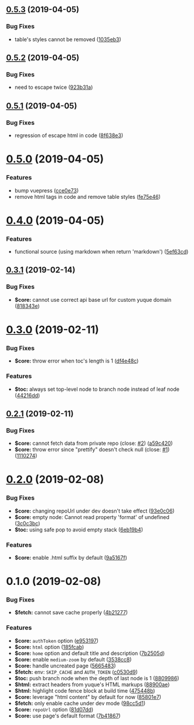 <a name="0.5.3"></a>
## [0.5.3](https://github.com/ulivz/vuepress-plugin-yuque/compare/v0.5.2...v0.5.3) (2019-04-05)


### Bug Fixes

* table's styles cannot be removed ([1035eb3](https://github.com/ulivz/vuepress-plugin-yuque/commit/1035eb3))



<a name="0.5.2"></a>
## [0.5.2](https://github.com/ulivz/vuepress-plugin-yuque/compare/v0.5.1...v0.5.2) (2019-04-05)


### Bug Fixes

* need to escape twice ([923b31a](https://github.com/ulivz/vuepress-plugin-yuque/commit/923b31a))



<a name="0.5.1"></a>
## [0.5.1](https://github.com/ulivz/vuepress-plugin-yuque/compare/v0.5.0...v0.5.1) (2019-04-05)


### Bug Fixes

* regression of escape html in code ([8f638e3](https://github.com/ulivz/vuepress-plugin-yuque/commit/8f638e3))



<a name="0.5.0"></a>
# [0.5.0](https://github.com/ulivz/vuepress-plugin-yuque/compare/v0.4.0...v0.5.0) (2019-04-05)


### Features

* bump vuepress ([cce0e73](https://github.com/ulivz/vuepress-plugin-yuque/commit/cce0e73))
* remove html tags in code and remove table styles ([fe75e46](https://github.com/ulivz/vuepress-plugin-yuque/commit/fe75e46))



<a name="0.4.0"></a>
# [0.4.0](https://github.com/ulivz/vuepress-plugin-yuque/compare/v0.3.1...v0.4.0) (2019-04-05)


### Features

* functional source (using markdown when return 'markdown') ([5ef63cd](https://github.com/ulivz/vuepress-plugin-yuque/commit/5ef63cd))



<a name="0.3.1"></a>
## [0.3.1](https://github.com/ulivz/vuepress-plugin-yuque/compare/v0.3.0...v0.3.1) (2019-02-14)


### Bug Fixes

* **$core:** cannot use correct api base url for custom yuque domain ([818343e](https://github.com/ulivz/vuepress-plugin-yuque/commit/818343e))



<a name="0.3.0"></a>
# [0.3.0](https://github.com/ulivz/vuepress-plugin-yuque/compare/v0.2.1...v0.3.0) (2019-02-11)


### Bug Fixes

* **$core:** throw error when toc's length is 1 ([df4e48c](https://github.com/ulivz/vuepress-plugin-yuque/commit/df4e48c))


### Features

* **$toc:** always set top-level node to branch node instead of leaf node ([44216dd](https://github.com/ulivz/vuepress-plugin-yuque/commit/44216dd))



<a name="0.2.1"></a>
## [0.2.1](https://github.com/ulivz/vuepress-plugin-yuque/compare/v0.2.0...v0.2.1) (2019-02-11)


### Bug Fixes

* **$core:** cannot fetch data from private repo (close: [#2](https://github.com/ulivz/vuepress-plugin-yuque/issues/2)) ([a59c420](https://github.com/ulivz/vuepress-plugin-yuque/commit/a59c420))
* **$core:** throw error since "prettify" doesn't check null (close: [#1](https://github.com/ulivz/vuepress-plugin-yuque/issues/1)) ([1110274](https://github.com/ulivz/vuepress-plugin-yuque/commit/1110274))



<a name="0.2.0"></a>
# [0.2.0](https://github.com/ulivz/vuepress-plugin-yuque/compare/v0.1.0...v0.2.0) (2019-02-08)


### Bug Fixes

* **$core:** changing repoUrl under dev doesn't take effect ([93e0c06](https://github.com/ulivz/vuepress-plugin-yuque/commit/93e0c06))
* **$core:** empty node: Cannot read property 'format' of undefined ([3c0c3bc](https://github.com/ulivz/vuepress-plugin-yuque/commit/3c0c3bc))
* **$toc:** using safe pop to avoid empty stack ([6eb19b4](https://github.com/ulivz/vuepress-plugin-yuque/commit/6eb19b4))


### Features

* **$core:** enable .html suffix by default ([9a5167f](https://github.com/ulivz/vuepress-plugin-yuque/commit/9a5167f))



<a name="0.1.0"></a>
# 0.1.0 (2019-02-08)


### Bug Fixes

* **$fetch:** cannot save cache properly ([4b21277](https://github.com/ulivz/vuepress-plugin-yuque/commit/4b21277))


### Features

* **$core:** `authToken` option ([e953197](https://github.com/ulivz/vuepress-plugin-yuque/commit/e953197))
* **$core:** `html` option ([185fcab](https://github.com/ulivz/vuepress-plugin-yuque/commit/185fcab))
* **$core:** `home` option and default title and description ([7b2505d](https://github.com/ulivz/vuepress-plugin-yuque/commit/7b2505d))
* **$core:** enable `medium-zoom` by default ([3538cc8](https://github.com/ulivz/vuepress-plugin-yuque/commit/3538cc8))
* **$core:** handle uncreated page ([5665483](https://github.com/ulivz/vuepress-plugin-yuque/commit/5665483))
* **$fetch:** env: `SKIP_CACHE` and `AUTH_TOKEN` ([c0530d9](https://github.com/ulivz/vuepress-plugin-yuque/commit/c0530d9))
* **$toc:** push branch node when the depth of last node is 1 ([8809986](https://github.com/ulivz/vuepress-plugin-yuque/commit/8809986))
* **$html:** extract headers from yuque's HTML markups ([88900ae](https://github.com/ulivz/vuepress-plugin-yuque/commit/88900ae))
* **$html:** highlight code fence block at build time ([475448b](https://github.com/ulivz/vuepress-plugin-yuque/commit/475448b))
* **$core:** leverage "html content" by default for now ([85801e7](https://github.com/ulivz/vuepress-plugin-yuque/commit/85801e7))
* **$fetch:** only enable cache under dev mode ([98cc5d1](https://github.com/ulivz/vuepress-plugin-yuque/commit/98cc5d1))
* **$core:** `repoUrl` option ([81d07dd](https://github.com/ulivz/vuepress-plugin-yuque/commit/81d07dd))
* **$core:** use page's default format ([7b41867](https://github.com/ulivz/vuepress-plugin-yuque/commit/7b41867))



